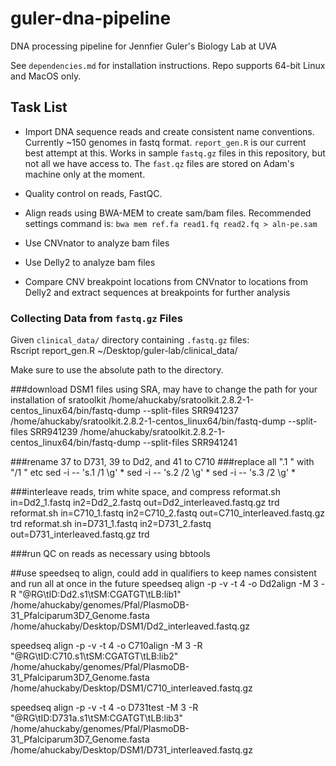 # guler-dna-pipeline
DNA processing pipeline for Jennfier Guler's Biology Lab at UVA

See `dependencies.md` for installation instructions. Repo supports 64-bit Linux and MacOS only.

## Task List

+ Import DNA sequence reads and create consistent name conventions. Currently ~150 genomes in fastq format. `report_gen.R` is our current best attempt at this. Works in sample `fastq.gz` files in this repository, but not all we have access to. The `fast.qz` files are stored on Adam's machine only at the moment.

+ Quality control on reads, FastQC.

+ Align reads using BWA-MEM to create sam/bam files. Recommended settings command is: `bwa mem ref.fa read1.fq read2.fq > aln-pe.sam`

+ Use CNVnator to analyze bam files

+ Use Delly2 to analyze bam files

+ Compare CNV breakpoint locations from CNVnator to locations from Delly2 and extract sequences at breakpoints for further analysis


### Collecting Data from `fastq.gz` Files

Given `clinical_data/` directory containing `.fastq.gz` files:  
Rscript report_gen.R ~/Desktop/guler-lab/clinical_data/

Make sure to use the absolute path to the directory.

###download DSM1 files using SRA, may have to change the path for your installation of sratoolkit
 /home/ahuckaby/sratoolkit.2.8.2-1-centos_linux64/bin/fastq-dump --split-files SRR941237
 /home/ahuckaby/sratoolkit.2.8.2-1-centos_linux64/bin/fastq-dump --split-files SRR941239
 /home/ahuckaby/sratoolkit.2.8.2-1-centos_linux64/bin/fastq-dump --split-files SRR941241

###rename 37 to D731, 39 to Dd2, and 41 to C710
###replace all ".1 " with "/1 " etc
sed -i -- 's\.1 \/1 \g' *
sed -i -- 's\.2 \/2 \g' *
sed -i -- 's\.3 \/2 \g' *

###interleave reads, trim white space, and compress
reformat.sh in=Dd2_1.fastq in2=Dd2_2.fastq out=Dd2_interleaved.fastq.gz trd
reformat.sh in=C710_1.fastq in2=C710_2.fastq out=C710_interleaved.fastq.gz trd
reformat.sh in=D731_1.fastq in2=D731_2.fastq out=D731_interleaved.fastq.gz trd

###run QC on reads as necessary using bbtools

##use speedseq to align, could add in qualifiers to keep names consistent and run all at once in the future
speedseq align -p -v -t 4 -o Dd2align -M 3 -R "@RG\tID:Dd2.s1\tSM:CGATGT\tLB:lib1" /home/ahuckaby/genomes/Pfal/PlasmoDB-31_Pfalciparum3D7_Genome.fasta /home/ahuckaby/Desktop/DSM1/Dd2_interleaved.fastq.gz

speedseq align -p -v -t 4 -o C710align -M 3 -R "@RG\tID:C710.s1\tSM:CGATGT\tLB:lib2" /home/ahuckaby/genomes/Pfal/PlasmoDB-31_Pfalciparum3D7_Genome.fasta /home/ahuckaby/Desktop/DSM1/C710_interleaved.fastq.gz

speedseq align -p -v -t 4 -o D731test -M 3 -R "@RG\tID:D731a.s1\tSM:CGATGT\tLB:lib3" /home/ahuckaby/genomes/Pfal/PlasmoDB-31_Pfalciparum3D7_Genome.fasta /home/ahuckaby/Desktop/DSM1/D731_interleaved.fastq.gz
